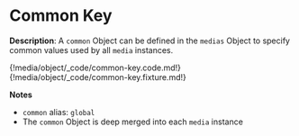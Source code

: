 # Common Key

__Description__: A `common` Object can be defined in the `medias` Object to specify common values used by all `media` instances.

{!media/object/_code/common-key.code.md!}
{!media/object/_code/common-key.fixture.md!}

__Notes__

+ `common` alias: `global`
+ The `common` Object is deep merged into each `media` instance

<div class="cf"></div>
<div class="end"></div>

